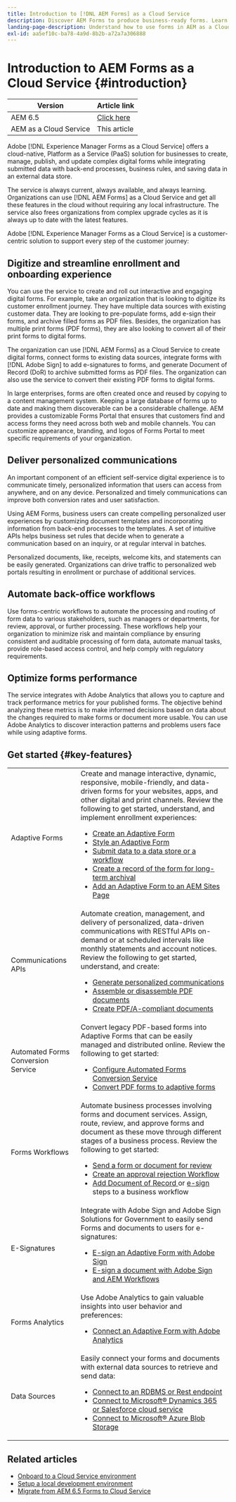 ```yaml
---
title: Introduction to [!DNL AEM Forms] as a Cloud Service
description: Discover AEM Forms to produce business-ready forms. Learn about Platform-as-a-Service (PaaS), manage enterprise-class digital forms and connect Adobe Sign.
landing-page-description: Understand how to use forms in AEM as a Cloud Service.
exl-id: aa5ef10c-ba78-4a9d-8b2b-a72a7a306888
---
```


# Introduction to AEM Forms as a Cloud Service {#introduction}

| Version | Article link |
| -------- | ---------------------------- |
| AEM 6.5  |    [Click here](https://experienceleague.adobe.com/docs/experience-manager-65/forms/getting-started/introduction-aem-forms.html)                  |
| AEM as a Cloud Service     | This article        |


Adobe [!DNL Experience Manager Forms as a Cloud Service] offers a cloud-native, Platform as a Service (PaaS) solution for businesses to create, manage, publish, and update complex digital forms while integrating submitted data with back-end processes, business rules, and saving data in an external data store. 

The service is always current, always available, and always learning. Organizations can use [!DNL AEM Forms] as a Cloud Service and get all these features in the cloud without requiring any local infrastructure. The service also frees organizations from complex upgrade cycles as it is always up to date with the latest features.

Adobe [!DNL Experience Manager Forms as a Cloud Service] is a customer-centric solution to support every step of the customer journey: 


## Digitize and streamline enrollment and onboarding experience 

You can use the service to create and roll out interactive and engaging digital forms. For example, take an organization that is looking to digitize its customer enrollment journey. They have multiple data sources with existing customer data. They are looking to pre-populate forms, add e-sign their forms, and archive filled forms as PDF files. Besides, the organization has multiple print forms (PDF forms), they are also looking to convert all of their print forms to digital forms.

The organization can use [!DNL AEM Forms] as a Cloud Service to create digital forms, connect forms to existing data sources, integrate forms with [!DNL Adobe Sign] to add e-signatures to forms, and generate Document of Record (DoR) to archive submitted forms as PDF files. The organization can also use the service to convert their existing PDF forms to digital forms.

In large enterprises, forms are often created once and reused by copying to a content management system. Keeping a large database of forms up to date and making them discoverable can be a considerable challenge. AEM provides a customizable Forms Portal that ensures that customers find and access forms they need across both web and mobile channels. You can customize appearance, branding, and logos of Forms Portal to meet specific requirements of your organization. 

## Deliver personalized communications

An important component of an efficient self-service digital experience is to communicate timely, personalized information that users can access from anywhere, and on any device. Personalized and timely communications can improve both conversion rates and user satisfaction.

Using AEM Forms, business users can create compelling personalized user experiences by customizing document templates and incorporating information from back-end processes to the templates. A set of intuitive APIs helps business set rules that decide when to generate a communication based on an inquiry, or at regular interval in batches. 


Personalized documents, like, receipts, welcome kits, and statements can be easily generated. Organizations can drive traffic to personalized web portals resulting in enrollment or purchase of additional services.


## Automate back-office workflows

Use forms-centric workflows to automate the processing and routing of form data to various stakeholders, such as managers or departments, for review, approval, or further processing. These workflows help your organization to minimize risk and maintain compliance by ensuring consistent and auditable processing of form data, automate manual tasks, provide role-based access control, and help comply with regulatory requirements. 


## Optimize forms performance 

The service integrates with Adobe Analytics that allows you to capture and track performance metrics for your published forms. The objective behind analyzing these metrics is to make informed decisions based on data about the changes required to make forms or document more usable. You can use Adobe Analytics to discover interaction patterns and problems users face while using adaptive forms. 


## Get started {#key-features}

|||
|---|---|
| Adaptive Forms |Create and manage interactive, dynamic, responsive, mobile-friendly, and data-driven forms for your websites, apps, and other digital and print channels. Review the following to get started, understand, and implement enrollment experiences: <ul><li><a href="https://experienceleague.adobe.com/docs/experience-manager-cloud-service/content/forms/adaptive-forms-authoring/authoring-adaptive-forms-foundation-components/create-an-adaptive-form-on-forms-cs/creating-adaptive-form.html"> Create an Adaptive Form </a></li><li><a href="https://experienceleague.adobe.com/docs/experience-manager-cloud-service/content/forms/adaptive-forms-authoring/authoring-adaptive-forms-foundation-components/create-an-adaptive-form-on-forms-cs/themes.html">Style an Adaptive Form</a></li><li><a href="https://experienceleague.adobe.com/docs/experience-manager-cloud-service/content/forms/adaptive-forms-authoring/authoring-adaptive-forms-foundation-components/configure-submit-actions-and-metadata-submission/configuring-submit-actions.html#enabling-server-side-validation-br"> Submit data to a data store or a workflow</a></li><li><a href="https://experienceleague.adobe.com/docs/experience-manager-cloud-service/content/forms/adaptive-forms-authoring/authoring-adaptive-forms-foundation-components/generate-document-of-record-for-non-xfa-based-adaptive-forms.html"> Create a record of the form for long-term archival</a></li><li><a href="https://experienceleague.adobe.com/docs/experience-manager-65/forms/adaptive-forms-basic-authoring/create-or-add-an-adaptive-form-to-aem-sites-page.html?lang=en"> Add an Adaptive Form to an AEM Sites Page</a></li></ul>|
| Communications APIs  | Automate creation, management, and delivery of personalized, data-driven communications with RESTful APIs  on-demand or at scheduled intervals like monthly statements and account notices. Review the following to get started, understand, and create: <ul><li><a href="https://experienceleague.adobe.com/docs/experience-manager-cloud-service/content/forms/using-communications/aem-forms-cloud-service-communications-introduction.html?#document-generation"> Generate personalized communications </a> </li><li><a href="https://experienceleague.adobe.com/docs/experience-manager-cloud-service/content/forms/using-communications/aem-forms-cloud-service-communications-introduction.html?#document-manipulation"> Assemble or disassemble PDF documents </a> </li><li><a href="https://experienceleague.adobe.com/docs/experience-manager-cloud-service/content/forms/using-communications/aem-forms-cloud-service-communications-introduction.html?#convert-to-and-validate-pdf%2Fa-compliant-documents">Create PDF/A-compliant documents </a></li></ul>|
| Automated Forms Conversion Service |Convert legacy PDF-based forms into Adaptive Forms that can be easily managed and distributed online. Review the following to get started: <ul><li><a href="https://experienceleague.adobe.com/docs/aem-forms-automated-conversion-service/using/configure-service.html">Configure Automated Forms Conversion Service</a></li><li><a href="https://experienceleague.adobe.com/docs/aem-forms-automated-conversion-service/using/convert-existing-forms-to-adaptive-forms.html">Convert PDF forms to adaptive forms</a></li></ul>|
| Forms Workflows |Automate business processes involving forms and document services. Assign, route, review, and approve forms and document as these move through different stages of a business process. Review the following to get started:  <ul><li><a href="https://experienceleague.adobe.com/docs/experience-manager-cloud-service/content/forms/adaptive-forms-authoring/authoring-adaptive-forms-foundation-components/create-reviews-forms.html">Send a form or document for review</a></li><li><a href="https://experienceleague.adobe.com/docs/experience-manager-cloud-service/content/forms/create-form-centric-workflows/aem-forms-workflow-step-reference.html?#assign-task-step">Create an approval rejection Workflow</a></li><li><a href="https://experienceleague.adobe.com/docs/experience-manager-cloud-service/content/forms/create-form-centric-workflows/aem-forms-workflow-step-reference.html?#generate-document-of-record-step">Add Document of Record </a> or <a href="https://experienceleague.adobe.com/docs/experience-manager-cloud-service/content/forms/create-form-centric-workflows/aem-forms-workflow-step-reference.html?#sign-document-step"> e-sign </a> steps to a business workflow</a></li></ul>|
| E-Signatures |Integrate with Adobe Sign and Adobe Sign Solutions for Government to easily send Forms and documents to users for e-signatures: <ul><li><a href="https://experienceleague.adobe.com/docs/experience-manager-cloud-service/content/forms/adaptive-forms-authoring/authoring-adaptive-forms-foundation-components/use-adobe-sign/working-with-adobe-sign.html">E-sign an Adaptive Form with Adobe Sign </a></li><li></a> <a href="https://experienceleague.adobe.com/docs/experience-manager-cloud-service/content/forms/create-form-centric-workflows/aem-forms-workflow-step-reference.html?lang=en#sign-document-step">E-sign a document with Adobe Sign and AEM Workflows</a></li></ul>|
| Forms Analytics |Use Adobe Analytics to gain valuable insights into user behavior and preferences: <ul><li><a href="https://experienceleague.adobe.com/docs/experience-manager-cloud-service/content/forms/integrate/services/integrate-aem-forms-with-adobe-analytics.html?lang=en">Connect an Adaptive Form with Adobe Analytics</a></li></ul>|
| Data Sources |Easily connect your forms and documents with external data sources to retrieve and send data: <ul><li><a href="https://experienceleague.adobe.com/docs/experience-manager-cloud-service/content/forms/integrate/use-form-data-model/configure-data-sources.html?lang=en">Connect to an RDBMS or Rest endpoint</a></li><li><a href="https://experienceleague.adobe.com/docs/experience-manager-cloud-service/content/forms/integrate/use-form-data-model/configure-msdynamics-salesforce.html?lang=en">Connect to Microsoft&reg; Dynamics 365 or Salesforce cloud service</a></li><li><a href="https://experienceleague.adobe.com/docs/experience-manager-cloud-service/content/forms/integrate/use-form-data-model/configure-azure-storage.html?lang=en">Connect to Microsoft&reg; Azure Blob Storage</a></li></ul>|


## Related articles

* [Onboard to a Cloud Service environment](/help/forms/setup-forms-cloud-service.md)
* [Setup a local development environment](/help/forms/setup-local-development-environment.md)
* [Migrate from AEM 6.5 Forms to Cloud Service](/help/forms/migrate-to-forms-as-a-cloud-service.md)


